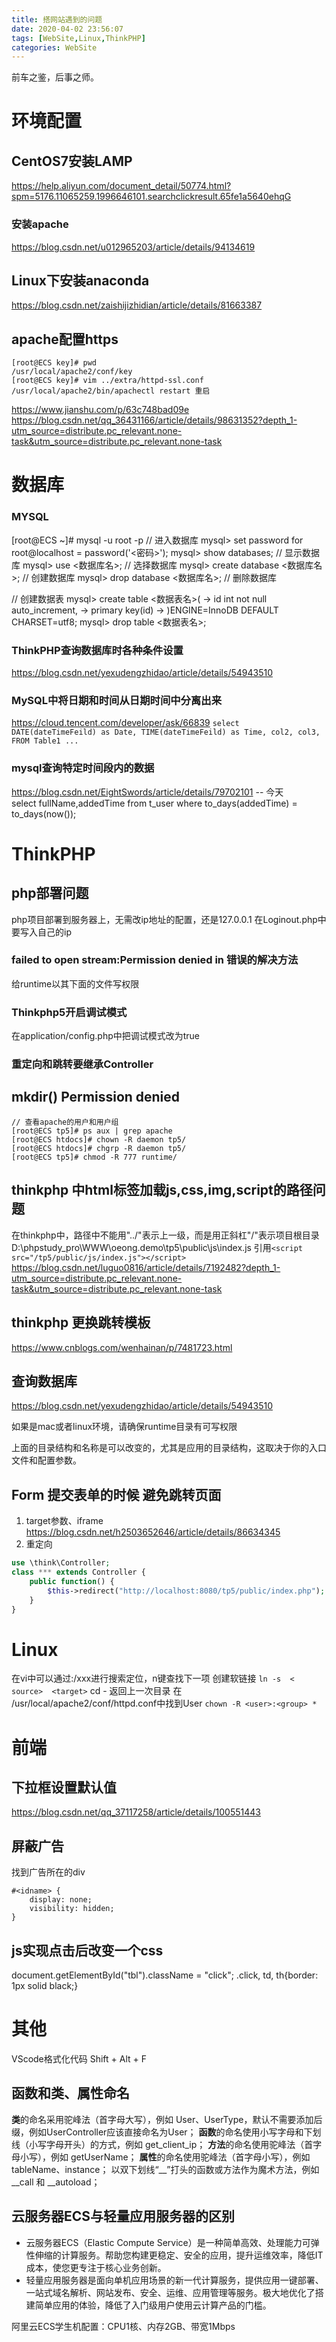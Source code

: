 ```yaml
---
title: 搭网站遇到的问题
date: 2020-04-02 23:56:07
tags: [WebSite,Linux,ThinkPHP]
categories: WebSite
---
```

前车之鉴，后事之师。
<!-- more -->

# 环境配置
## CentOS7安装LAMP
https://help.aliyun.com/document_detail/50774.html?spm=5176.11065259.1996646101.searchclickresult.65fe1a5640ehqG

### 安装apache
https://blog.csdn.net/u012965203/article/details/94134619


## Linux下安装anaconda
https://blog.csdn.net/zaishijizhidian/article/details/81663387

## apache配置https
```shell
[root@ECS key]# pwd
/usr/local/apache2/conf/key
[root@ECS key]# vim ../extra/httpd-ssl.conf
/usr/local/apache2/bin/apachectl restart 重启
```
https://www.jianshu.com/p/63c748bad09e
https://blog.csdn.net/qq_36431166/article/details/98631352?depth_1-utm_source=distribute.pc_relevant.none-task&utm_source=distribute.pc_relevant.none-task
# 数据库
### MYSQL
[root@ECS ~]# mysql -u root -p	// 进入数据库
mysql> set password for root@localhost = password('<密码>');
mysql> show databases;	// 显示数据库
mysql> use <数据库名>;	// 选择数据库
mysql> create database <数据库名>;	// 创建数据库
mysql> drop database <数据库名>;	// 删除数据库


// 创建数据表
mysql> create table <数据表名>(
    -> id int not null auto_increment,
    -> primary key(id)
    -> )ENGINE=InnoDB DEFAULT CHARSET=utf8;
mysql> drop table <数据表名>;
### ThinkPHP查询数据库时各种条件设置
https://blog.csdn.net/yexudengzhidao/article/details/54943510
### MySQL中将日期和时间从日期时间中分离出来
https://cloud.tencent.com/developer/ask/66839
`select DATE(dateTimeFeild) as Date, TIME(dateTimeFeild) as Time, col2, col3, FROM Table1 ...`
### mysql查询特定时间段内的数据
https://blog.csdn.net/EightSwords/article/details/79702101
-- 今天    
select fullName,addedTime from t_user where to_days(addedTime) = to_days(now());   







# ThinkPHP
## php部署问题
php项目部署到服务器上，无需改ip地址的配置，还是127.0.0.1
在Loginout.php中要写入自己的ip
### failed to open stream:Permission denied in 错误的解决方法
给runtime以其下面的文件写权限
### Thinkphp5开启调试模式
在application/config.php中把调试模式改为true
### 重定向和跳转要继承Controller
## mkdir() Permission denied
```shell
// 查看apache的用户和用户组
[root@ECS tp5]# ps aux | grep apache 	
[root@ECS htdocs]# chown -R daemon tp5/
[root@ECS htdocs]# chgrp -R daemon tp5/
[root@ECS tp5]# chmod -R 777 runtime/
```
## thinkphp 中html标签加载js,css,img,script的路径问题
在thinkphp中，路径中不能用"../"表示上一级，而是用正斜杠"/"表示项目根目录
D:\phpstudy_pro\WWW\oeong.demo\tp5\public\js\index.js
引用`<script src="/tp5/public/js/index.js"></script>`
https://blog.csdn.net/luguo0816/article/details/7192482?depth_1-utm_source=distribute.pc_relevant.none-task&utm_source=distribute.pc_relevant.none-task

## thinkphp 更换跳转模板
https://www.cnblogs.com/wenhainan/p/7481723.html

## 查询数据库
https://blog.csdn.net/yexudengzhidao/article/details/54943510

如果是mac或者linux环境，请确保runtime目录有可写权限

上面的目录结构和名称是可以改变的，尤其是应用的目录结构，这取决于你的入口文件和配置参数。
## Form 提交表单的时候 避免跳转页面
1. target参数、iframe
https://blog.csdn.net/h2503652646/article/details/86634345
2. 重定向
```php
use \think\Controller;
class *** extends Controller { 
	public function() {
		$this->redirect("http://localhost:8080/tp5/public/index.php");
	}
}
```
# Linux
在vi中可以通过:/xxx进行搜索定位，n键查找下一项
创建软链接 ` ln -s  < source>  <target> `
cd - 返回上一次目录
在 /usr/local/apache2/conf/httpd.conf中找到User
`chown -R <user>:<group> *`

# 前端
## 下拉框设置默认值
https://blog.csdn.net/qq_37117258/article/details/100551443



## 屏蔽广告
找到广告所在的div
```
#<idname> {
    display: none;
    visibility: hidden;
}
```
## js实现点击后改变一个css
document.getElementById("tbl").className = "click";
.click, td, th{border: 1px solid black;}

# 其他
VScode格式化代码
Shift + Alt + F

## 函数和类、属性命名
**类**的命名采用驼峰法（首字母大写），例如 User、UserType，默认不需要添加后缀，例如UserController应该直接命名为User；
**函数**的命名使用小写字母和下划线（小写字母开头）的方式，例如 get_client_ip；
**方法**的命名使用驼峰法（首字母小写），例如 getUserName；
**属性**的命名使用驼峰法（首字母小写），例如 tableName、instance；
以双下划线“__”打头的函数或方法作为魔术方法，例如 __call 和 __autoload；

## 云服务器ECS与轻量应用服务器的区别

- 云服务器ECS（Elastic Compute Service）是一种简单高效、处理能力可弹性伸缩的计算服务。帮助您构建更稳定、安全的应用，提升运维效率，降低IT成本，使您更专注于核心业务创新。
- 轻量应用服务器是面向单机应用场景的新一代计算服务，提供应用一键部署、一站式域名解析、网站发布、安全、运维、应用管理等服务。极大地优化了搭建简单应用的体验，降低了入门级用户使用云计算产品的门槛。

阿里云ECS学生机配置：CPU1核、内存2GB、带宽1Mbps